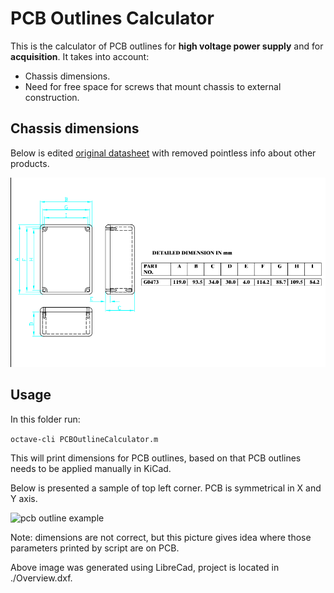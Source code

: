 # PCB Outlines Calculator

This is the calculator of PCB outlines for __high voltage power supply__ and for __acquisition__. It takes into account:

- Chassis dimensions.
- Need for free space for screws that mount chassis to external construction.

## Chassis dimensions

Below is edited [original datasheet](https://www.tme.eu/Document/b8d1c5b7150d723059cd3387bfd1b257/G0123.pdf) with removed pointless info about other products.

![chassis dimensions](../../Documentation/Pictures/chassis.png)

## Usage

In this folder run:

```octave-cli PCBOutlineCalculator.m```

This will print dimensions for PCB outlines, based on that PCB outlines needs to be applied manually in KiCad.

Below is presented a sample of top left corner. PCB is symmetrical in X and Y axis.

![pcb outline example](../../Documentation/Pictures/pcb_outlines_example.png)

Note: dimensions are not correct, but this picture gives idea where those parameters printed by script are on PCB.

Above image was generated using LibreCad, project is located in ./Overview.dxf.
